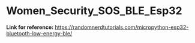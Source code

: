 # Women_Security_SOS_BLE_Esp32

**Link for reference:**
https://randomnerdtutorials.com/micropython-esp32-bluetooth-low-energy-ble/